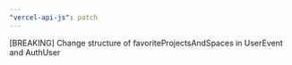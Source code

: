 ```yaml
---
"vercel-api-js": patch
---
```


[BREAKING] Change structure of favoriteProjectsAndSpaces in UserEvent and AuthUser